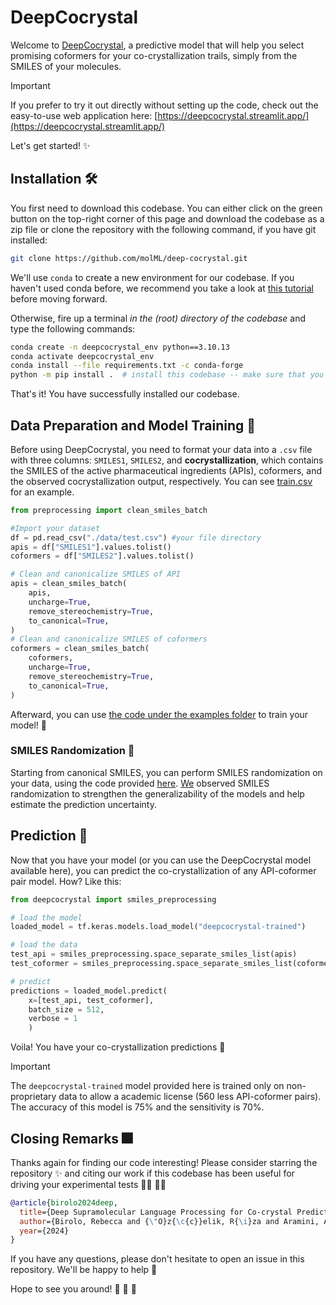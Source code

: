# DeepCocrystal

Welcome to [DeepCocrystal](https://chemrxiv.org/engage/chemrxiv/article-details/66704f0501103d79c56770b2), a predictive model that will help you select promising coformers for your co-crystallization trails, simply from the SMILES of your molecules. 

> [!IMPORTANT]
> If you prefer to try it out directly without setting up the code, check out the easy-to-use web application here: [https://deepcocrystal.streamlit.app/](https://deepcocrystal.streamlit.app/)

Let's get started!  :sparkles:

## Installation :hammer_and_wrench:

You first need to download this codebase. You can either click on the green button on the top-right corner of this page and download the codebase as a zip file or clone the repository with the following command, if you have git installed:

```bash
git clone https://github.com/molML/deep-cocrystal.git
```

We'll use `conda` to create a new environment for our codebase. If you haven't used conda before, we recommend you take a look at [this tutorial](https://conda.io/projects/conda/en/latest/user-guide/getting-started.html) before moving forward.


Otherwise, fire up a terminal *in the (root) directory of the codebase* and type the following commands:

```bash
conda create -n deepcocrystal_env python==3.10.13 
conda activate deepcocrystal_env 
conda install --file requirements.txt -c conda-forge  
python -m pip install .  # install this codebase -- make sure that you are in the root directory of the codebase
```

That's it! You have successfully installed our codebase.

## Data Preparation and Model Training :pill:

Before using DeepCocrystal, you need to format your data into a `.csv` file with three columns: `SMILES1`, `SMILES2`, and **cocrystallization**, which contains the SMILES of the active pharmaceutical ingredients (APIs), coformers, and the observed cocrystallization output, respectively. You can see [train.csv](https://github.com/molML/deep-cocrystal/blob/main/data/train.csv) for an example.

```python
from preprocessing import clean_smiles_batch

#Import your dataset
df = pd.read_csv("./data/test.csv") #your file directory 
apis = df["SMILES1"].values.tolist()
coformers = df["SMILES2"].values.tolist()

# Clean and canonicalize SMILES of API
apis = clean_smiles_batch(
    apis,
    uncharge=True,
    remove_stereochemistry=True,
    to_canonical=True,
)
# Clean and canonicalize SMILES of coformers 
coformers = clean_smiles_batch(
    coformers,
    uncharge=True,
    remove_stereochemistry=True,
    to_canonical=True,
)
```

Afterward, you can use [the code under the examples folder](https://github.com/molML/deep-cocrystal/blob/main/examples/train_and_predict.py) to train your model! :rocket:

### SMILES Randomization :twisted_rightwards_arrows:

Starting from canonical SMILES, you can perform SMILES randomization on your data, using the code provided [here](https://github.com/EBjerrum/SMILES-enumeration.git). [We](https://chemrxiv.org/engage/chemrxiv/article-details/66704f0501103d79c56770b2) observed SMILES randomization to strengthen the generalizability of the models and help estimate the prediction uncertainty.


## Prediction :crystal_ball:

Now that you have your model (or you can use the DeepCocrystal model available here), you can predict the co-crystallization of any API-coformer pair model. How? Like this:

```python
from deepcocrystal import smiles_preprocessing

# load the model
loaded_model = tf.keras.models.load_model("deepcocrystal-trained")

# load the data
test_api = smiles_preprocessing.space_separate_smiles_list(apis)
test_coformer = smiles_preprocessing.space_separate_smiles_list(coformers)

# predict
predictions = loaded_model.predict(
    x=[test_api, test_coformer], 
    batch_size = 512,
    verbose = 1
    )
```

Voila! You have your co-crystallization predictions  :tada: 

> [!IMPORTANT]
> The `deepcocrystal-trained` model provided here is trained only on non-proprietary data to allow a academic license (560 less API-coformer pairs). The accuracy of this model is 75% and the sensitivity is 70%.


##  Closing Remarks :fireworks: 

Thanks again for finding our code interesting! Please consider starring the repository :sparkles: and citing our work if this codebase has been useful for driving your experimental tests :woman_scientist: :man_scientist: 


```bibtex
@article{birolo2024deep,
  title={Deep Supramolecular Language Processing for Co-crystal Prediction},
  author={Birolo, Rebecca and {\"O}z{\c{c}}elik, R{\i}za and Aramini, Andrea and Gobetto, Roberto and Chierotti, Michele Remo and Grisoni, Francesca},
  year={2024}
}
```

If you have any questions, please don't hesitate to open an issue in this repository. We'll be happy to help :man_dancing: 

Hope to see you around! :wave: :wave: :wave:
